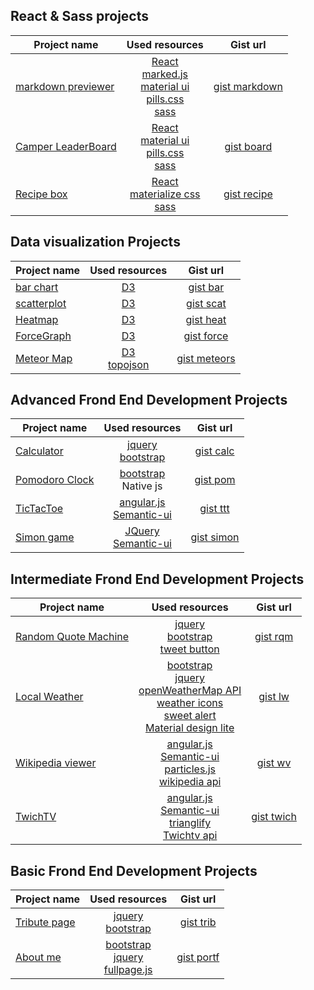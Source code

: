 


## React & Sass projects

| Project name                  | Used resources                       |Gist url|
| ---                           | :---:                                |:---: |
|[markdown previewer][markdown] |[React][react]<br>[marked.js][markjs]<br>[material ui][mater]<br>[pills.css][pills]<br>[sass][sass]|[gist markdown][gmarkdown]       |
| [Camper LeaderBoard][board]   |[React][react]<br>[material ui][mater]<br>[pills.css][pills]<br>[sass][sass]|[gist board][gboard]  |
| [Recipe box][recipe]          |[React][react]<br>[materialize css][materialize]<br>[sass][sass]| [gist recipe][grecipe] |



## Data visualization Projects

| Project name           | Used resources                              |   Gist url               |
| ---                    | :---:                                       |:---:                     |
| [bar chart][bar]       |  [D3][d3]                                   |[gist bar][gbar]          |
| [scatterplot ][scat]   |  [D3][d3]                                   |[gist scat][gscat]        |
| [Heatmap ][heat]       |  [D3][d3]                                   |[gist heat][gheat]        |
| [ForceGraph ][force]   |  [D3][d3]                                   |[gist force][gforce]      |
| [Meteor Map][meteors]  |  [D3][d3] <br>[topojson][topojson]          |[gist meteors][gmeteors]  |



## Advanced Frond End Development Projects

| Project name           | Used resources                              | Gist url                 |
| ---                    | :---:                                       | :---:                    |
| [Calculator][calc]     | [jquery][jq]  <br>[bootstrap][btstrp]       |[gist calc][gcalc]        |
| [Pomodoro Clock][pom]  | [bootstrap][btstrp] <br> Native js          |[gist pom][gpom]          |
| [TicTacToe][ttt]       | [angular.js][ang] <br> [Semantic-ui][smui]  |[gist ttt][gttt]          |
| [Simon game][simon]    |  [JQuery][jq]<br> [Semantic-ui][smui]       |[gist simon][gsimon]      |


## Intermediate Frond End Development Projects 

| Project name                     | Used resources                                                     | Gist url   |
| ---                              | :---:                                                              | :---:      |
| [Random Quote Machine][rqm]      | [jquery][jq]  <br>[bootstrap][btstrp]<br> [tweet button][twbtn]    |[gist rqm][grqm]  |
| [Local Weather][lw]              | [bootstrap][btstrp]<br>[jquery][jq]<br>[openWeatherMap API][owm]<br>[weather icons][weico]<br>[sweet alert][swal]<br>[Material design lite][matdl]      | [gist lw][glw]  |
| [Wikipedia viewer][wv]           | [angular.js][ang] <br> [Semantic-ui][smui]<br>[particles.js][part]<br>[wikipedia api][wiki]  |[gist wv][gwv]|
| [TwichTV][twich]                 | [angular.js][ang] <br> [Semantic-ui][smui]<br>[trianglify][triang]<br>[Twichtv  api][twichapi]  |[gist twich][gtwich]


##  Basic Frond End Development Projects 
| Project name            | Used resources                                              | Gist url            |
| ---                     | :---:                                                       | :---:               |
| [Tribute page][trib]    | [jquery][jq]  <br>[bootstrap][btstrp]                       |[gist trib][gtrib]   |
| [About me][portf]       | [bootstrap][btstrp]<br>[jquery][jq]<br>[fullpage.js][fpage] |[gist portf][gportf] |




[calc]:http://s.codepen.io/bumbeishvili/debug/wMyxXB
[pom]:http://s.codepen.io/bumbeishvili/debug/wMmYWr
[ttt]:http://s.codepen.io/bumbeishvili/debug/wGaENr
[rqm]:http://s.codepen.io/bumbeishvili/debug/obEyoB
[lw]:http://s.codepen.io/bumbeishvili/debug/bEjwLb
[wv]:http://s.codepen.io/bumbeishvili/debug/obVoYo
[twich]:http://s.codepen.io/bumbeishvili/debug/VeJbqY
[trib]:http://s.codepen.io/bumbeishvili/debug/NxoQEa
[portf]:http://s.codepen.io/bumbeishvili/debug/BjJvgY#AboutMe
[simon]:https://codepen.io/bumbeishvili/debug/GZEwmY
[bar]:http://codepen.io/bumbeishvili/debug/bpMMVR
[scat]:http://s.codepen.io/bumbeishvili/debug/JXadpY
[heat]:http://s.codepen.io/bumbeishvili/debug/reqPav
[force]:http://s.codepen.io/bumbeishvili/debug/gryQBa
[meteors]:http://s.codepen.io/bumbeishvili/debug/vKYygY
[markdown]:http://s.codepen.io/bumbeishvili/debug/jrPLyJ
[board]:http://s.codepen.io/bumbeishvili/debug/WxGwKa
[recipe]:http://s.codepen.io/bumbeishvili/debug/gMLwYE

[jq]:https://jquery.com/
[btstrp]:http://getbootstrap.com/
[fpage]:http://alvarotrigo.com/fullPage/
[ang]:https://angularjs.org/
[smui]:http://semantic-ui.com/
[twbtn]:https://dev.twitter.com/web/tweet-button
[owm]:http://openweathermap.org/api
[swal]:http://t4t5.github.io/sweetalert/
[weico]:https://erikflowers.github.io/weather-icons/
[matdl]:http://getmdl.io/index.html
[part]:http://vincentgarreau.com/particles.js/
[wiki]:https://www.mediawiki.org/wiki/API:Main_page
[triang]:http://qrohlf.com/trianglify/
[twichapi]:https://github.com/justintv/Twitch-API/blob/master/v3_resources/streams.md#get-streamschannel
[d3]:https://d3js.org/
[topojson]:https://github.com/mbostock/topojson
[react]:https://facebook.github.io/react/
[markjs]:https://github.com/chjj/marked
[mater]:http://www.material-ui.com/#/
[pills]:https://github.com/rohitkrai03/pills
[sass]:http://sass-lang.com/guide
[materialize]:http://materializecss.com/


[gcalc]:http://s.codepen.io/bumbeishvili/debug/wMyxXB
[gpom]:http://s.codepen.io/bumbeishvili/debug/wMmYWr
[gttt]:http://s.codepen.io/bumbeishvili/debug/wGaENr
[grqm]:http://s.codepen.io/bumbeishvili/debug/obEyoB
[glw]:http://s.codepen.io/bumbeishvili/debug/bEjwLb
[gwv]:http://s.codepen.io/bumbeishvili/debug/obVoYo
[gtwich]:http://s.codepen.io/bumbeishvili/debug/VeJbqY
[gtrib]:http://s.codepen.io/bumbeishvili/debug/NxoQEa
[gportf]:http://s.codepen.io/bumbeishvili/debug/BjJvgY#AboutMe
[gsimon]:https://codepen.io/bumbeishvili/debug/GZEwmY
[gbar]:http://codepen.io/bumbeishvili/debug/bpMMVR
[gscat]:http://s.codepen.io/bumbeishvili/debug/JXadpY
[gheat]:http://s.codepen.io/bumbeishvili/debug/reqPav
[gforce]:http://s.codepen.io/bumbeishvili/debug/gryQBa
[gmeteors]:http://s.codepen.io/bumbeishvili/debug/vKYygY
[gmarkdown]:http://s.codepen.io/bumbeishvili/debug/jrPLyJ
[gboard]:http://s.codepen.io/bumbeishvili/debug/WxGwKa
[grecipe]:https://gist.github.com/bumbeishvili/907fe27d03faf900904c4947d2c4ff5c
